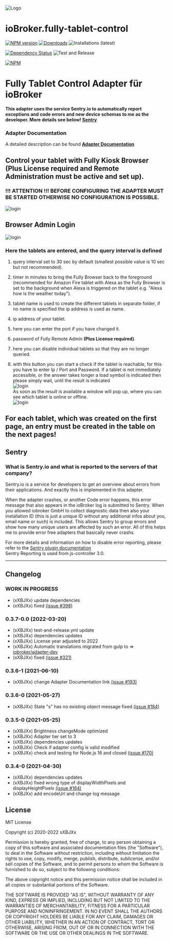 ![Logo](admin/tablet-control.png)

# ioBroker.fully-tablet-control

[![NPM version](http://img.shields.io/npm/v/iobroker.fully-tablet-control.svg?logo=npm)](https://www.npmjs.com/package/iobroker.fully-tablet-control)
[![Downloads](https://img.shields.io/npm/dm/iobroker.fully-tablet-control.svg?logo=npm)](https://www.npmjs.com/package/iobroker.fully-tablet-control)
![Installations (latest)](http://iobroker.live/badges/fully-tablet-control-installed.svg)
<!--![(stable)](http://iobroker.live/badges/fully-tablet-control-stable.svg)-->
[![Dependency Status](https://img.shields.io/david/xXBJXx/iobroker.fully-tablet-control.svg)](https://david-dm.org/xXBJXx/iobroker.fully-tablet-control)
![Test and Release](https://github.com/xXBJXx/iobroker.fully-tablet-control/workflows/Test%20and%20Release/badge.svg)

[![NPM](https://nodei.co/npm/iobroker.fully-tablet-control.png?downloads=true)](https://nodei.co/npm/iobroker.fully-tablet-control/)

# Fully Tablet Control Adapter für ioBroker

**This adapter uses the service Sentry.io to automatically report exceptions and code errors and new device schemas to me as the developer. More
details see below! [Sentry](#sentry)**

### Adapter Documentation

A detailed description can be found **[Adapter Documentation](https://xxbjxx.github.io/language/en/Fully-Tablet-Control/01.description.html)**

## Control your tablet with Fully Kiosk Browser (**Plus License required and Remote Administration must be active and set up**).

### !!! ATTENTION !!! BEFORE CONFIGURING THE ADAPTER MUST BE STARTED OTHERWISE NO CONFIGURATION IS POSSIBLE.

![login](admin/img/Adapter_Offline.png)

## Browser Admin Login

![login](admin/img/browser-admin-login.png)

### Here the tablets are entered, and the query interval is defined

1. query interval set to 30 sec by default (smallest possible value is 10 sec but not recommended).

2. timer in minutes to bring the Fully Browser back to the foreground (recommended for Amazon Fire tablet with Alexa as the Fully Browser is set to
   the background when Alexa is triggered on the tablet e.g. "Alexa how is the weather today").

3. tablet name is used to create the different tablets in separate folder, if no name is specified the ip address is used as name.

4. ip address of your tablet.

5. here you can enter the port if you have changed it.

6. password of Fully Remote Admin **(Plus License required)**.

7. here you can disable individual tablets so that they are no longer queried.

8. with this button you can start a check if the tablet is reachable, for this you have to enter Ip / Port and Password. If a tablet is not
   immediately accessible, or the answer takes longer a load symbol is indicated then please simply wait, until the result is indicated \
   ![login](admin/img/Loading.png) \
   As soon as the result is available a window will pop up, where you can see which tablet is online or offline.\
   ![login](admin/img/Device_test.png)

## For each tablet, which was created on the first page, an entry must be created in the table on the next pages!

## Sentry

### What is Sentry.io and what is reported to the servers of that company?

Sentry.io is a service for developers to get an overview about errors from their applications. And exactly this is implemented in this adapter.

When the adapter crashes, or another Code error happens, this error message that also appears in the ioBroker log is submitted to Sentry. When you
allowed iobroker GmbH to collect diagnostic data then also your installation ID (this is just a unique ID without any additional infos about you,
email name or such)
is included. This allows Sentry to group errors and show how many unique users are affected by such an error. All of this helps me to provide error
free adapters that basically never crashs.

For more details and information on how to disable error reporting, please refer to the
[Sentry plugin documentation](https://github.com/ioBroker/plugin-sentry#plugin-sentry) <br>
Sentry Reporting is used from js-controller 3.0.
_______________________________

## Changelog

<!--
 Placeholder for the next version (at the beginning of the line):
 ### __WORK IN PROGRESS__ (- falls nicht benötigt löschen sonst klammern entfernen und nach dem - dein text schreiben)
-->

### __WORK IN PROGRESS__
* (xXBJXx) update dependencies
* (xXBJXx) fixed [(issue #398)](https://github.com/xXBJXx/ioBroker.fully-tablet-control/issues/398)

### 0.3.7-0.0 (2022-03-20)
* (xXBJXx) test-and-release.yml update
* (xXBJXx) dependencies updates
* (xXBJXx) License year adjusted to 2022
* (xXBJXx) Automatic translations migrated from gulp to => [iobroker/adapter-dev](https://github.com/ioBroker/adapter-dev)
* (xXBJXx) fixed [(issue #321)](https://github.com/xXBJXx/ioBroker.fully-tablet-control/issues/321)

### 0.3.6-1 (2021-06-10)

* (xXBJXx) change Adapter Documentation link [(issue #193)](https://github.com/xXBJXx/ioBroker.fully-tablet-control/issues/193)

### 0.3.6-0 (2021-05-27)

* (xXBJXx) State "s" has no existing object message fixed [(issue #184)](https://github.com/xXBJXx/ioBroker.fully-tablet-control/issues/184)

### 0.3.5-0 (2021-05-25)

* (xXBJXx) Brightness changeMode optimized
* (xXBJXx) Adapter tier set to 3
* (xXBJXx) dependencies updates
* (xXBJXx) Check if adapter config is valid modified
* (xXBJXx) check and testing for Node.js 16 and closed [(issue #170)](https://github.com/xXBJXx/ioBroker.fully-tablet-control/issues/170)

### 0.3.4-0 (2021-04-30)

* (xXBJXx) dependencies updates
* (xXBJXx) fixed wrong type of displayWidthPixels and
  displayHeightPixels [(issue #164)](https://github.com/xXBJXx/ioBroker.fully-tablet-control/issues/164)
* (xXBJXx) add encodeUrl and change log message

## License

MIT License

Copyright (c) 2020-2022 xXBJXx

Permission is hereby granted, free of charge, to any person obtaining a copy of this software and associated documentation files (the "Software"), to
deal in the Software without restriction, including without limitation the rights to use, copy, modify, merge, publish, distribute, sublicense, and/or
sell copies of the Software, and to permit persons to whom the Software is furnished to do so, subject to the following conditions:

The above copyright notice and this permission notice shall be included in all copies or substantial portions of the Software.

THE SOFTWARE IS PROVIDED "AS IS", WITHOUT WARRANTY OF ANY KIND, EXPRESS OR IMPLIED, INCLUDING BUT NOT LIMITED TO THE WARRANTIES OF MERCHANTABILITY,
FITNESS FOR A PARTICULAR PURPOSE AND NONINFRINGEMENT. IN NO EVENT SHALL THE AUTHORS OR COPYRIGHT HOLDERS BE LIABLE FOR ANY CLAIM, DAMAGES OR OTHER
LIABILITY, WHETHER IN AN ACTION OF CONTRACT, TORT OR OTHERWISE, ARISING FROM, OUT OF OR IN CONNECTION WITH THE SOFTWARE OR THE USE OR OTHER DEALINGS
IN THE SOFTWARE.
